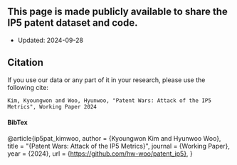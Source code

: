## This page is made publicly available to share the IP5 patent dataset and code.
- Updated: 2024-09-28

## Citation
If you use our data or any part of it in your research, please use the following cite:

`Kim, Kyoungwon and Woo, Hyunwoo, "Patent Wars: Attack of the IP5 Metrics", Working Paper 2024`

#### BibTex
@article{ip5pat_kimwoo,
    author = {Kyoungwon Kim and Hyunwoo Woo},
    title = "{Patent Wars: Attack of the IP5 Metrics}",
    journal = {Working Paper},
    year = {2024},
    url = {https://github.com/hw-woo/patent_ip5},
}

